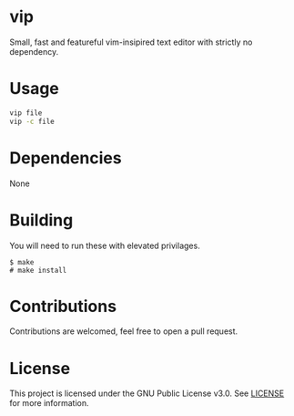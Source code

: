 # vip
Small, fast and featureful vim-insipired text editor with strictly no dependency.

# Usage
```sh
vip file
vip -c file
```

# Dependencies
None

# Building
You will need to run these with elevated privilages.
```
$ make 
# make install
```

# Contributions
Contributions are welcomed, feel free to open a pull request.

# License
This project is licensed under the GNU Public License v3.0. See [LICENSE](https://github.com/night0721/vip/blob/master/LICENSE) for more information.
